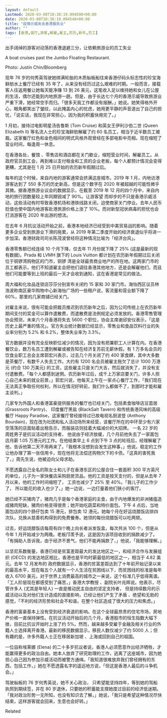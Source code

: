 ```yaml
---
layout: default
Lastmod: 2020-03-08T10:38:19.094598+00:00
date: 2020-03-08T10:38:19.094540+00:00
title: "疫情示威夹击香港服务业"
author: ""
tags: [香港,餐厅,游客,解雇,雇主,农历,新年,员工]
---
```


出手阔绰的游客对动荡的香港退避三分，让依赖旅游业的员工失业

A boat cruises past the Jumbo Floating Restaurant.

Photo: Justin Chin/Bloomberg

现年 76 岁的何秀英驾驶她绑满轮胎的木质舢板船往来香港仔码头标志性的珍宝海鲜舫水上餐厅已经有 35 年了，从来没有经历过这么艰难的时期。一般而言，接载客人往返用餐让她每天能净赚 13 到 26 美元，这笔收入足以维持她和女儿在公屋的生活，偶尔还能到内地旅游一趟。但是，由于长达七个月的香港示威导致旅游业严重下滑，她经常空手而归。「很多天我工作都没有报酬，」她说。她笑得格外开心，眼角都笑出了皱纹，以此掩盖内心的忧虑，她用更平静的声音道出了自己的担忧，「说实话，我现在非常担心，因为我的积蓄快用完了。」

1 月初，接待过电影明星汤告鲁斯 (Tom Cruise) 和英女王伊利沙伯二世 (Queen Elizabeth II) 等名流人士的珍宝海鲜舫解雇了约 60 名员工，相当于近半数员工被裁。这家餐厅红色和金色相间的明式风格外观曾经在多部电影中亮相，现在缩短了营业时间，每逢周一休息。

在香港各处，餐馆 、零售店和酒店都在关门歇业，缩短营业时间，解雇员工。从政府官员到工会，再到难以支付租金和工资的企业老板，每个人都预计情况会变得更糟，尤其是在 1 月 25 日开始的农历新年假期过后。

每年的这个时候，来自内地的游客通常会挤满这座城市。2019 年 1 月，内地访港游客达到了 550 多万的历史新高，但是这个数字在 2020 年被超越的可能性微乎其微。据香港旅游业议会的数据显示，在截至 2019 年 12 月的四个月中，来自内地的旅行团数量较上年同期锐减了 90%。让游客望 而却步的不只是香港示威活动，这些活动有时导致香港机场和港铁线路关闭，迫使商家关门停业。去年人民币贬值也使中国内地游客赴港旅游价格上涨了 10%。而对新型冠状病毒的担忧也会打消游客在 2020 年出游的想法。

在去年 6 月抗议活动开始之前，香港本地经济已经受到中美贸易战的影响。随着更多企业受到旅游业下滑的拖累，从 2019 年第二季度开始的经济衰退似乎将进一步加深。香港财政司司长陈茂波曾经将这种情况比喻为「经济台风」。

香港零售额已经连续 10 个月下降，仅去年 11 月份就下降了 25% (这是最新的现有数据)。Prada 和 LVMH 旗下的 Louis Vuitton 都计划在农历新年假期过后关闭位于铜锣湾购物区的门市，铜锣 湾是全球最贵商业地产的所在地。这两家门市的员工都表示，他们不知道雇主会把他们调往香港其他地方，还是会解雇他们，而且他们可能要等到上班的最后一天才会收到通知，这在香港是常见的做法。

周大福和化妆品连锁店莎莎分别宣布关闭约 15 家和 30 家门市。海怡西区议员林浩波称南区豪华购物中心新海怡广场的一些租户说，客流量和营业额下降了 60%，那里的几家商铺已经关门。

对雇主来说，很有可能会把裁员推迟到农历新年之后，因为公司传统上在农历新年期间支付的奖金可以算作遣散费，而遣散费是法例规定必须发放的。香港零售管理协会预测，未来六个月香港将失去 5600 个职位，协会主席谢邱安仪表示，「这是历史上最严重的情况」。官方失业统计数据已经显示，零售业和食品饮料行业的失业率分别为 5.2% 和 6.2%，整体失业率为 3.3%。

官方数据并没有完全反映职位减少的情况，因为没有把兼职工人计算在内。在香港餐饮业，数万名员工遭到解雇或被告知在经济复苏前无薪休假。有 1 万多名会员的饮食业职工总会主席郭宏兴表示，过去几个月关闭了约 400 家食肆，其中大多数是茶餐厅，有数千人失去工作。大约有 1200 名会员被雇主拖欠了总计 1000 万港元 (约合 130 万美元) 的工资，这些雇主只是关门大吉，然后就消失了，并没有支付遣散费。「每个人都感到迷惘。农历新年过后，成千上万家店要关门，许多人担心自己未来的就业前景，」郭宏兴说，他每天上午在一家点心餐厅工作，「我们现在无法真正争取任何权利，所以在情况好转前，我们什么都做不了，到那时才能和雇主谈判。」

几家专为外国人和香港富豪提供服务的餐厅也已经关门，包括素食咖啡店豆苗居 (Grassroots Pantry)、 印度餐厅黑盐 (BlackSalt Tavern) 和传统香港风味的高级餐厅 Happy Paradise，这家餐厅曾经接待过已故电视名厨波登 (Anthony Bourdain)，现在改为社团和私人活动场所来经营，该餐厅所在的中环至少有六家空荡荡的店面贴着出租告示，而服装店则挂着大幅减价的大招牌。 一名 22 岁的周姓男子是抗议活动的支持者， 他说由于经济放缓，几个月前他失去了一家面包店月薪 1.05 万港元的工作。在他结束早上 6 点到下午 3 点的轮班后，经理解雇了他，告诉他第二天不用再来了。「我根本没想到会发生这种事，」他说。稳定的工作让他办理了第一张信用卡，现在他将无法偿还购物欠下的卡债。「这真的害死我了，」周先生说，他被迫向父母求助。

不愿透露自己全名的陈女士和儿子在香港东区的公屋合住一套面积 300 平方英尺的单位，儿子为一家快餐店采购厨房货品。他的工资是按天支付的，但是从去年 7 月以来，他的工作时间缩短了， 工资也减少了 25% 至 40%。「我儿子的工作少了， 所以能花的收入也少了，」她一边说，一边打量着他们狭小的客厅。

她已经不买猪肉了，猪肉几乎是每个香港家庭的主食，由于内地爆发的非洲猪瘟造成猪肉短缺，猪肉价格变得很贵；她开始吃蔬菜和特价面包。下午 4 点后，当地面包店的四个肠仔包卖 15 港元，排包卖 12 港元。她每个月在好运烧腊饭店排四次队，兑换从慈善机构得到的免费餐券。她领的每份烧腊饭可以吃两顿。

过去，好运烧腊饭店每周有四个晚上向长者派发饭盒，每次共派 100 个，但是从今年 1 月开始减少为两晚。老板邝羡予说，这是因为该项目收到的捐款减少了。「有捐助人告诉我，由于经济不景气，他们不能再捐款了，」他说，「我能够理解。」

以坚尼系数衡量，香港已经是贫富差距最大的发达地区之一，和经济合作与发展组织 (OECD) 的发达地区相比，香港也是平均时薪最低的地区之一，相当于 4.82 美元。去年 12 月发布的 政府数据显示，香港的贫富差距达到了十年前开始记录以来的最高水平，现在每五个人就有一个人生活在贫困线以下，而贫困线的标准是每年收入 6700 美元，对于世界上消费最高的城市之一来说，这个标准几乎低得离谱。「工人阶层现在都感受到了痛苦，」香港大学教授 、副院长叶兆辉说。他表示，尽管许多人 (尤其是年轻人) 一直是推动民主自由的坚定支持者， 但是持续数月的示威活动以及对他们生计造成的直接影响，已经让他们产生了矛盾 、绝望和无助的感觉，「不利的经济形势和社会不和谐，在整个社区造成了很大的压力和焦虑。」

香港的富豪基本上没有受到经济衰退的影响。在这个全球最昂贵的住宅市场，房地产价格一直保持弹性。在抗议活动开始后的几个月，香港股市的恒生指数大幅下挫，目前比抗议开始时上涨了约 5%。然而，越来越多受雇于金融及相关行业的外籍人士选择离开香港。最新的移民数据显示，移民人数仅减少了约 5000 人；但有趣的是，许多外籍人士正在移居新加坡 、上海或回到自己的祖国。

一位自称埃莱娜 (Elena) 的二十多岁抗议者说，香港人必须愿意作出经济牺牲，才能赢得更多的政治自由。她本人放弃了研究助理的工作，逃离了这座城市，因为她担心自己因为参加示威活动而被警方通缉。「我知道很难放弃我们曾经拥有的东西，包括工作，」她在不愿透露名字的遥远地方说，「但这是香港人最后的斗争机会。」

驾驶舢板的 76 岁何秀英说，她不关心政治， 只希望能坚持四年，等到她的驾船执照到期续签，并在 80 岁退休，只要她的积蓄能支撑她度过目前的经济低迷期。「我对政治形势一无所知，也没有知识去了解，」她说，「我只是希望这种情况尽快结束，这样游客就会回来，生意也会好转。」

Related

